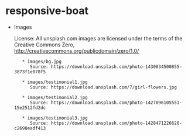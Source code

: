 # responsive-boat

* Images	 
	 
	License: All unsplash.com images are licensed under the terms of the Creative Commons Zero, http://creativecommons.org/publicdomain/zero/1.0/ 	  
	 
		 * images/bg.jpg
			Source: https://download.unsplash.com/photo-1430834500855-3873f1e078f5

		 * images/testimonial1.jpg
			Source: https://download.unsplash.com/7/girl-flowers.jpg
		 
		 * images/testimonial2.jpg
			Source: https://download.unsplash.com/photo-1427096105551-15e2512fd2dc
		  
		 * images/testimonial3.jpg
			Source: https://download.unsplash.com/photo-1428471226620-c2698eadf413	
